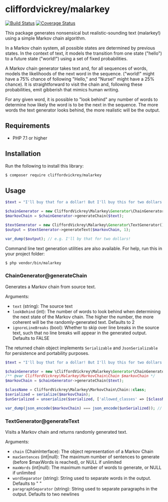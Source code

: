 # cliffordvickrey/malarkey

[![Build Status](https://travis-ci.com/cliffordvickrey/malarkey.svg?branch=master)](https://travis-ci.com/cliffordvickrey/malarkey/)
[![Coverage Status](https://coveralls.io/repos/github/cliffordvickrey/malarkey/badge.svg)](https://coveralls.io/github/cliffordvickrey/malarkey)

This package generates nonsensical but realistic-sounding text (malarkey!) using a simple Markov chain algorithm.

In a Markov chain system, all possible states are determined by previous states. In the context of text, it models the transition from one state ("hello") to a future state ("world!") using a set of fixed probabilities.

A Markov chain generator takes text and, for all sequences of words, models the likelihoods of the next word in the sequence. ("world!" might have a 75% chance of following "Hello," and "Nurse!" might have a 25% chance). It is straightforward to visit the chain and, following these probabilities, emit gibberish that mimics human writing.

For any given word, it is possible to "look behind" any number of words to determine how likely the word is to be the next in the sequence. The more words the text generator looks behind, the more realistic will be the output.

## Requirements

* PHP 7.1 or higher

## Installation

Run the following to install this library:
```bash
$ composer require cliffordvickrey/malarkey
```

## Usage

```php
$text = "I'll buy that for a dollar! But I'll buy this for two dollars!";

$chainGenerator = new CliffordVickrey\Malarkey\Generator\ChainGenerator();
$markovChain = $chainGenerator->generateChain($text);

$textGenerator = new CliffordVickrey\Malarkey\Generator\TextGenerator();
$output = $textGenerator->generateText($markovChain, 1);

var_dump($output); // e.g. I'll by that for two dollars!

```

Command line text generation utilities are also available. For help, run this in your project folder:

```bash
$ php vendor/bin/malarkey
```

### ChainGenerator@generateChain
Generates a Markov chain from source text.

Arguments:
* `text` (string): The source text
* `lookBehind` (int): The number of words to look behind when determining the next state of the Markov chain. The higher the number, the more coherent will be the randomly-generated text. Defaults to 2
* `ignoreLineBreaks` (bool): Whether to skip over line breaks in the source text, such that no line breaks will appear in the generated output. Defaults to FALSE

The returned chain object implements `Serializable` and `JsonSerializable` for persistence and portability purposes.

```php
$text = "I'll buy that for a dollar! But I'll buy this for two dollars!";

$chainGenerator = new \CliffordVickrey\Malarkey\Generator\ChainGenerator();
/** @var CliffordVickrey\Malarkey\MarkovChain\Chain $markovChain */
$markovChain = $chainGenerator->generateChain($text);

$className = CliffordVickrey\Malarkey\MarkovChain\Chain::class;
$serialized = serialize($markovChain);
$unSerialized = unserialize($serialized, ['allowed_classes' => [$className]]);

var_dump(json_encode($markovChain) === json_encode($unSerialized)); // TRUE

```

### TextGenerator@generateText
Visits a Markov chain and returns randomly generated text.

Arguments:
* `chain` (ChainInterface): The object representation of a Markov Chain
* `maxSentences` (int|null): The maximum number of sentences to generate (before $maxWords is reached), or NULL if unlimited
* `maxWords` (int|null): The maximum number of words to generate, or NULL if unlimited
* `wordSeparator` (string): String used to separate words in the output. Defaults to " "
* `paragraphSeparator` (string): String used to separate paragraphs in the output. Defaults to two newlines
